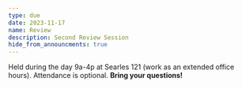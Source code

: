 ```yaml
---
type: due
date: 2023-11-17
name: Review
description: Second Review Session
hide_from_announcments: true
---
```

Held during the day 9a-4p at Searles 121 (work as an extended office hours). Attendance is optional. **Bring your questions!**

